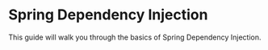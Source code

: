 # Spring Dependency Injection

This guide will walk you through the basics of Spring Dependency Injection.